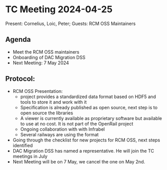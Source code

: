 # TC Meeting 2024-04-25

Present: Cornelius, Loic, Peter; Guests: RCM OSS Maintainers

## Agenda

* Meet the RCM OSS maintainers
* Onboarding of DAC Migration DSS
* Next Meeting: 7 May 2024

## Protocol:

* RCM OSS Presentation:
  * project provides a standardized data format based on HDF5 and tools to store it and work with it
  * Specification is already published as open source, next step is to open source the libraries
  * A viewer is currently available as proprietary software but available to use at no cost. It is not part of the OpenRail project
  * Ongoing collaboration with with Infrabel
  * Several railways are using the format
* Going through the checklist for new projects for RCM OSS, next steps identified
* DAC Migration DSS has named a representative. He will join the TC meetings in July
* Next Meeting will be on 7 May, we cancel the one on May 2nd.
